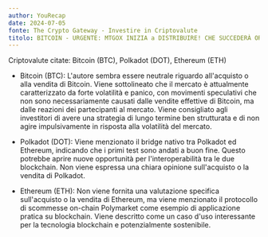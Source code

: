 ```yaml
---
author: YouRecap
date: 2024-07-05
fonte: The Crypto Gateway - Investire in Criptovalute
titolo: BITCOIN - URGENTE: MTGOX INIZIA a DISTRIBUIRE! CHE SUCCEDERÀ ORA? CONTINUERÀ a CROLLARE?
---
```


Criptovalute citate: Bitcoin (BTC), Polkadot (DOT), Ethereum (ETH)

- Bitcoin (BTC): L'autore sembra essere neutrale riguardo all'acquisto o alla vendita di Bitcoin. Viene sottolineato che il mercato è attualmente caratterizzato da forte volatilità e panico, con movimenti speculativi che non sono necessariamente causati dalle vendite effettive di Bitcoin, ma dalle reazioni dei partecipanti al mercato. Viene consigliato agli investitori di avere una strategia di lungo termine ben strutturata e di non agire impulsivamente in risposta alla volatilità del mercato.

- Polkadot (DOT): Viene menzionato il bridge nativo tra Polkadot ed Ethereum, indicando che i primi test sono andati a buon fine. Questo potrebbe aprire nuove opportunità per l'interoperabilità tra le due blockchain. Non viene espressa una chiara opinione sull'acquisto o la vendita di Polkadot.

- Ethereum (ETH): Non viene fornita una valutazione specifica sull'acquisto o la vendita di Ethereum, ma viene menzionato il protocollo di scommesse on-chain Polymarket come esempio di applicazione pratica su blockchain. Viene descritto come un caso d'uso interessante per la tecnologia blockchain e potenzialmente sostenibile.
